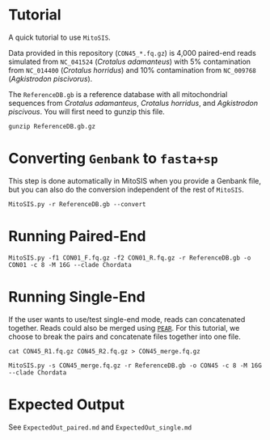 # Tutorial

A quick tutorial to use `MitoSIS`. 

Data provided in this repository (`CON45_*.fq.gz`) is 4,000 paired-end reads simulated from `NC_041524` (*Crotalus adamanteus*) with 5% contamination from `NC_014400` (*Crotalus horridus*) and 10% contamination from `NC_009768` (*Agkistrodon piscivorus*).

The `ReferenceDB.gb` is a reference database with all mitochondrial sequences from *Crotalus adamanteus*, *Crotalus horridus*, and *Agkistrodon piscivous*. You will first need to gunzip this file.

```
gunzip ReferenceDB.gb.gz
```

# Converting `Genbank` to `fasta+sp`
This step is done automatically in MitoSIS when you provide a Genbank file, but you can also do the conversion independent of the rest of `MitoSIS`.

```
MitoSIS.py -r ReferenceDB.gb --convert
```

# Running Paired-End

```
MitoSIS.py -f1 CON01_F.fq.gz -f2 CON01_R.fq.gz -r ReferenceDB.gb -o CON01 -c 8 -M 16G --clade Chordata
```

# Running Single-End
If the user wants to use/test single-end mode, reads can concatenated together. Reads could also be merged using [`PEAR`](https://cme.h-its.org/exelixis/web/software/pear/). For this tutorial, we choose to break the pairs and concatenate files together into one file. 
```
cat CON45_R1.fq.gz CON45_R2.fq.gz > CON45_merge.fq.gz

MitoSIS.py -s CON45_merge.fq.gz -r ReferenceDB.gb -o CON45 -c 8 -M 16G --clade Chordata
```

# Expected Output

See `ExpectedOut_paired.md` and `ExpectedOut_single.md`